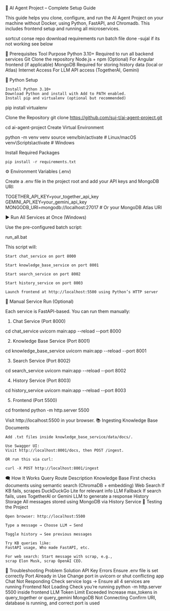 🧠 AI Agent Project – Complete Setup Guide

This guide helps you clone, configure, and run the AI Agent Project on your machine without Docker, using Python, FastAPI, and Chromadb. This includes frontend setup and running all microservices.

sortcut
conse repo 
download requirements 
run batch file 
done 
    -sujal
if its not working see below 

🧰 Prerequisites
Tool	Purpose
Python 3.10+	Required to run all backend services
Git	Clone the repository
Node.js + npm	(Optional) For Angular frontend (if applicable)
MongoDB	Required for storing history data (local or Atlas)
Internet Access	For LLM API access (TogetherAI, Gemini)

🐍 Python Setup

    Install Python 3.10+
    Download Python and install with Add to PATH enabled.
    Install pip and virtualenv (optional but recommended)

pip install virtualenv

Clone the Repository
git clone https://github.com/suj-t/ai-agent-project.git

cd ai-agent-project
Create Virtual Environment

python -m venv venv
source venv/bin/activate  # Linux/macOS
venv\Scripts\activate     # Windows

Install Required Packages

    pip install -r requirements.txt

⚙️ Environment Variables (.env)

Create a .env file in the project root and add your API keys and MongoDB URI:

TOGETHER_API_KEY=your_together_api_key
GEMINI_API_KEY=your_gemini_api_key
MONGODB_URI=mongodb://localhost:27017  # Or your MongoDB Atlas URI

▶️ Run All Services at Once (Windows)

Use the pre-configured batch script:

run_all.bat

This script will:

    Start chat_service on port 8000

    Start knowledge_base_service on port 8001

    Start search_service on port 8002

    Start history_service on port 8003

    Launch frontend at http://localhost:5500 using Python’s HTTP server

🚀 Manual Service Run (Optional)

Each service is FastAPI-based. You can run them manually:
1. Chat Service (Port 8000)

cd chat_service
uvicorn main:app --reload --port 8000

2. Knowledge Base Service (Port 8001)

cd knowledge_base_service
uvicorn main:app --reload --port 8001

3. Search Service (Port 8002)

cd search_service
uvicorn main:app --reload --port 8002

4. History Service (Port 8003)

cd history_service
uvicorn main:app --reload --port 8003

5. Frontend (Port 5500)

cd frontend
python -m http.server 5500

Visit http://localhost:5500 in your browser.
📚 Ingesting Knowledge Base Documents

    Add .txt files inside knowledge_base_service/data/docs/.

    Use Swagger UI:
    Visit http://localhost:8001/docs, then POST /ingest.

    OR run this via curl:

    curl -X POST http://localhost:8001/ingest

🗨️ How It Works
Query Route	Description
Knowledge Base	First checks documents using semantic search (ChromaDB + embedding)
Web Search	If KB fails, scrapes DuckDuckGo Lite for relevant info
LLM Fallback	If search fails, uses TogetherAI or Gemini LLM to generate a response
History Storage	All messages stored using MongoDB via History Service
🧪 Testing the Project

    Open browser: http://localhost:5500

    Type a message → Choose LLM → Send

    Toggle history → See previous messages

    Try KB queries like:
    FastAPI usage, Who made FastAPI, etc.

    For web search: Start message with scrap, e.g.,
    scrap Elon Musk, scrap OpenAI CEO.

🐞 Troubleshooting
Problem	Solution
API Key Errors	Ensure .env file is set correctly
Port Already in Use	Change port in uvicorn or shut conflicting app
Chat Not Responding	Check service logs → Ensure all 4 services are running
Frontend Not Loading	Check you’re running python -m http.server 5500 inside frontend
LLM Token Limit Exceeded	Increase max_tokens in query_together or query_gemini
MongoDB Not Connecting	Confirm URI, database is running, and correct port is used
